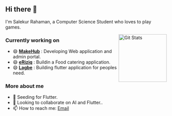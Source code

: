 ## Hi there 👋
I'm Salekur Rahaman, a Computer Science Student who loves to play games.

<a href="https://github.com/SalekurPolas"><img alt="Git Stats" src="https://github-readme-stats.vercel.app/api?username=SalekurPolas&show_icons=true" align="right" height="150" /></a>

### Currently working on
- 😄 **[MakeHub](https://www.makehub.com.bd/)** : Developing Web application and admin portal.
- 😄 **[eRiziq]()** : Buildin a Food catering application.
- 😄 **[Lagbe](https://www.lagbe.net)** : Building flutter application for peoples need.

### More about me
- 🌱 Seeding for Flutter.
- 👯 Looking to collaborate on AI and Flutter..
- 📫 How to reach me: [Email](mailto:salekur9@gmail.com)

<!--
- 💬 Ask me about ...
- 😄 Pronouns: ...
-->

